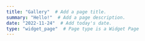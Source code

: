 ```yaml
---
title: "Gallery"  # Add a page title.
summary: "Hello!"  # Add a page description.
date: "2022-11-24"  # Add today's date.
type: "widget_page"  # Page type is a Widget Page
---
```

